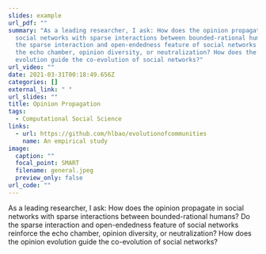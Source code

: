 ```yaml
---
slides: example
url_pdf: ""
summary: "As a leading researcher, I ask: How does the opinion propagate in
  social networks with sparse interactions between bounded-rational humans? Do
  the sparse interaction and open-endedness feature of social networks reinforce
  the echo chamber, opinion diversity, or neutralization? How does the opinion
  evolution guide the co-evolution of social networks?"
url_video: ""
date: 2021-03-31T00:18:49.656Z
categories: []
external_link: " "
url_slides: ""
title: Opinion Propagation
tags:
  - Computational Social Science
links:
  - url: https://github.com/hlbao/evolutionofcommunities
    name: An empirical study
image:
  caption: ""
  focal_point: SMART
  filename: general.jpeg
  preview_only: false
url_code: ""
---
```

As a leading researcher, I ask: How does the opinion propagate in social networks with sparse interactions between bounded-rational humans? Do the sparse interaction and open-endedness feature of social networks reinforce the echo chamber, opinion diversity, or neutralization? How does the opinion evolution guide the co-evolution of social networks?